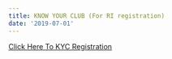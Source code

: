 ```yaml
---
title: KNOW YOUR CLUB (For RI registration)
date: '2019-07-01'
---
```

[Click Here To KYC Registration](https://tinyurl.com/y697rsko)
